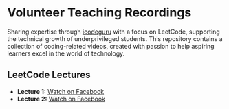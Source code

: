# Volunteer Teaching Recordings  

Sharing expertise through [icodeguru](https://icodeguru.weebly.com/) with a focus on LeetCode, supporting the technical growth of underprivileged students. This repository contains a collection of coding-related videos, created with passion to help aspiring learners excel in the world of technology.  

## LeetCode Lectures  
- **Lecture 1:** [Watch on Facebook](https://www.facebook.com/watch/?v=1848412722678920)
- **Lecture 2:** [Watch on Facebook](https://www.facebook.com/share/v/1HcnE3hGkF/)
